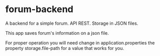 # forum-backend
A backend for a simple forum. API REST. Storage in JSON files.

This app saves forum's information on a json file.

For proper operation you will need change in application.properties the property storage.file-path for a value that works for you.

